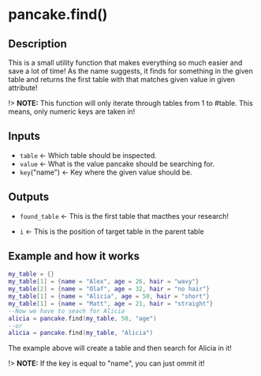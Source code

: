 # pancake.find()

## Description

This is a small utility function that makes everything so much easier and save a lot of time! As the name suggests, it finds for something in the given table and returns the first table with that matches given value in given attribute!

!> **NOTE:** This function will only iterate through tables from 1 to #table. This means, only numeric keys are taken in!

## Inputs

- `table` <- Which table should be inspected.
- `value` <- What is the value pancake should be searching for.
- `key`("name") <- Key where the given value should be.

## Outputs

- `found_table` <- This is the first table that macthes your research!
 * `i` <- This is the position of target table in the parent table

## Example and how it works

```lua
my_table = {}
my_table[1] = {name = "Alex", age = 26, hair = "wavy"}
my_table[2] = {name = "Olaf", age = 32, hair = "no hair"}
my_table[1] = {name = "Alicia", age = 50, hair = "short"}
my_table[1] = {name = "Matt", age = 21, hair = "straight"}
--Now we have to seach for Alicia
alicia = pancake.find(my_table, 50, "age")
--or
alicia = pancake.find(my_table, "Alicia")
```

The example above will create a table and then search for Alicia in it!

!> **NOTE:** If the key is equal to "name", you can just ommit it!
